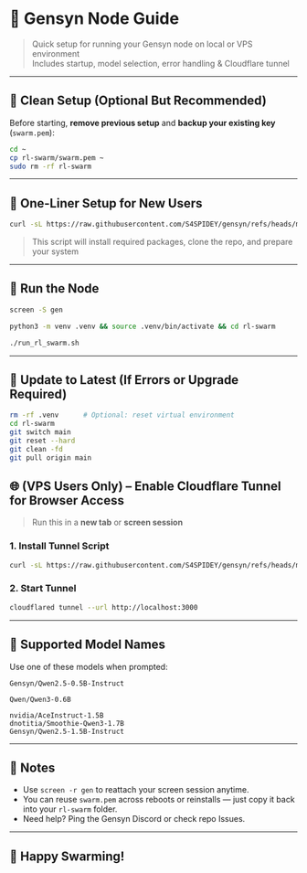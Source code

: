 # 🧠 Gensyn Node Guide

> Quick setup for running your Gensyn node on local or VPS environment  
> Includes startup, model selection, error handling & Cloudflare tunnel

---

## 🔁 Clean Setup (Optional But Recommended)

Before starting, **remove previous setup** and **backup your existing key** (`swarm.pem`):

```bash
cd ~
cp rl-swarm/swarm.pem ~
sudo rm -rf rl-swarm
```

---

## 🚀 One-Liner Setup for New Users

```bash
curl -sL https://raw.githubusercontent.com/S4SPIDEY/gensyn/refs/heads/main/gistfile1.txt | bash
```

> This script will install required packages, clone the repo, and prepare your system

---

## 🧾 Run the Node

```bash
screen -S gen
```

```bash
python3 -m venv .venv && source .venv/bin/activate && cd rl-swarm
```

```bash
./run_rl_swarm.sh
```

---

## 🔄 Update to Latest (If Errors or Upgrade Required)

```bash
rm -rf .venv      # Optional: reset virtual environment
cd rl-swarm
git switch main
git reset --hard
git clean -fd
git pull origin main
```

## 🌐 (VPS Users Only) – Enable Cloudflare Tunnel for Browser Access

> Run this in a **new tab** or **screen session**

### 1. Install Tunnel Script

```bash
curl -sL https://raw.githubusercontent.com/S4SPIDEY/gensyn/refs/heads/main/install-firewall-cloudflared.sh | bash
```

### 2. Start Tunnel

```bash
cloudflared tunnel --url http://localhost:3000
```

---

## 🧠 Supported Model Names

Use one of these models when prompted:

```
Gensyn/Qwen2.5-0.5B-Instruct
```
```
Qwen/Qwen3-0.6B
```
```
nvidia/AceInstruct-1.5B
dnotitia/Smoothie-Qwen3-1.7B
Gensyn/Qwen2.5-1.5B-Instruct
```

---

## 📝 Notes

- Use `screen -r gen` to reattach your screen session anytime.
- You can reuse `swarm.pem` across reboots or reinstalls — just copy it back into your `rl-swarm` folder.
- Need help? Ping the Gensyn Discord or check repo Issues.

---

## 🙌 Happy Swarming!
